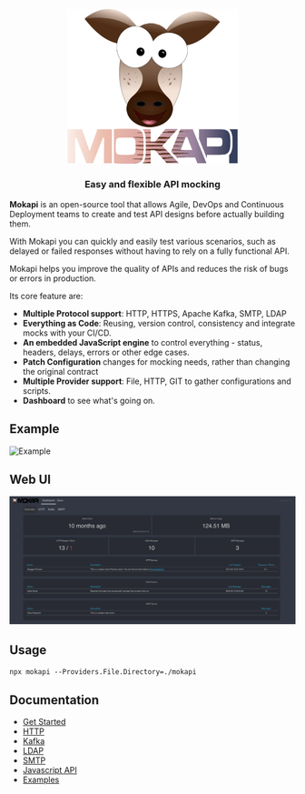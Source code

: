 <p align="center">
<img src="https://github.com/marle3003/mokapi/raw/v0.5.0/logo.svg" alt="Mokapi" title="Mokapi" width="300" />
</p>

<h3 align="center">Easy and flexible API mocking</h3>

**Mokapi** is an open-source tool that allows Agile, DevOps and Continuous Deployment teams
to create and test API designs before actually building them.

With Mokapi you can quickly and easily test various
scenarios, such as delayed or failed responses without
having to rely on a fully functional API.

Mokapi helps you improve the quality of APIs and
reduces the risk of bugs or errors in production.

Its core feature are:

- **Multiple Protocol support**: HTTP, HTTPS, Apache Kafka, SMTP, LDAP
- **Everything as Code**: Reusing, version control, consistency and integrate mocks with your CI/CD.
- **An embedded JavaScript engine** to control everything - status, headers, delays, errors or other edge cases.
- **Patch Configuration** changes for mocking needs, rather than changing the original contract
- **Multiple Provider support**: File, HTTP, GIT to gather configurations and scripts.
- **Dashboard** to see what's going on.

## Example

<img src="https://mokapi.io/everythingcode.png" alt="Example">

## Web UI

<img src="https://github.com/marle3003/mokapi/raw/v0.5.0/webui.png" alt="Mokapi Web UI" title="Mokapi Web UI" />

## Usage

```shell
npx mokapi --Providers.File.Directory=./mokapi
```

## Documentation

- [Get Started](https://mokapi.io/docs/guides/get-started/welcome)
- [HTTP](https://mokapi.io/docs/guides/http/overview)
- [Kafka](https://mokapi.io/docs/guides/kafka/overview)
- [LDAP](https://mokapi.io/docs/guides/ldap/overview)
- [SMTP](https://mokapi.io/docs/guides/smtp/overview)
- [Javascript API](https://mokapi.io/docs/javascript-api)
- [Examples](https://mokapi.io/docs/examples)